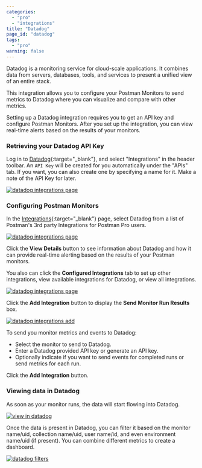 ```yaml
---
categories:
  - "pro"
  - "integrations"
title: "Datadog"
page_id: "datadog"
tags: 
  - "pro"
warning: false
---
```


Datadog is a monitoring service for cloud-scale applications. It combines data from servers, databases, tools, and services to present a unified view of an entire stack. 

This integration allows you to configure your Postman Monitors to send metrics to Datadog where you can visualize and compare with other metrics.

Setting up a Datadog integration requires you to get an API key and configure Postman Monitors. After you set up the integration, you can view real-time alerts based on the results of your monitors.

### Retrieving your Datadog API Key

Log in to [Datadog](https://app.datadoghq.com/account/settings#api){:target="_blank"}, and select "Integrations" in the header toolbar. An `API Key` will be created for you automatically under the "APIs" tab. If you want, you can also create one by specifying a name for it. Make a note of the API Key for later.

[![datadog integrations page](https://s3.amazonaws.com/postman-static-getpostman-com/postman-docs/58830948.png)](https://s3.amazonaws.com/postman-static-getpostman-com/postman-docs/58830948.png)

### Configuring Postman Monitors

In the [Integrations](https://app.getpostman.com/dashboard/integrations){:target="_blank"} page, select Datadog from a list of Postman's 3rd party Integrations for Postman Pro users.

[![datadog integrations page](https://s3.amazonaws.com/postman-static-getpostman-com/postman-docs/integrations_datadog1.png)](https://s3.amazonaws.com/postman-static-getpostman-com/postman-docs/integrations_datadog1.png)

Click the **View Details** button to see information about Datadog and how it can provide real-time alerting based on the results of your Postman monitors.

You also can click the **Configured Integrations** tab to set up other integrations, view available integrations for Datadog, or view all integrations.

[![datadog integrations page](https://s3.amazonaws.com/postman-static-getpostman-com/postman-docs/integrations-datadog-configIntegrations1.png)](https://s3.amazonaws.com/postman-static-getpostman-com/postman-docs/integrations-datadog-configIntegrations1.png)

Click the **Add Integration** button to display the **Send Monitor Run Results** box.

[![datadog integrations add](https://s3.amazonaws.com/postman-static-getpostman-com/postman-docs/integrations_datadog_sendMonitor.png)](https://s3.amazonaws.com/postman-static-getpostman-com/postman-docs/integrations_datadog_sendMonitor.png)

To send you monitor metrics and events to Datadog:
* Select the monitor to send to Datadog.
* Enter a Datadog provided API key or generate an API key.
* Optionally indicate if you want to send events for completed runs or send metrics for each run.

Click the **Add Integration** button.


### Viewing data in Datadog

As soon as your monitor runs, the data will start flowing into Datadog. 

[![view in datadog](https://s3.amazonaws.com/postman-static-getpostman-com/postman-docs/58831748.png)](https://s3.amazonaws.com/postman-static-getpostman-com/postman-docs/58831748.png)

Once the data is present in Datadog, you can filter it based on the monitor name/uid, collection name/uid, user name/id, and even environment name/uid (if present). You can combine different metrics to create a dashboard.

[![datadog filters](https://s3.amazonaws.com/postman-static-getpostman-com/postman-docs/58831776.png)](https://s3.amazonaws.com/postman-static-getpostman-com/postman-docs/58831776.png)
